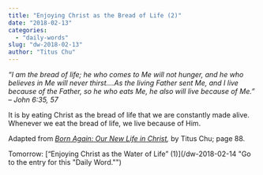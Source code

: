 ```yaml
---
title: "Enjoying Christ as the Bread of Life (2)"
date: "2018-02-13"
categories: 
  - "daily-words"
slug: "dw-2018-02-13"
author: "Titus Chu"
---
```


_“I am the bread of life; he who comes to Me will not hunger, and he who believes in Me will never thirst....As the living Father sent Me, and I live because of the Father, so he who eats Me, he also will live because of Me.”_ _– John 6:35, 57_

It is by eating Christ as the bread of life that we are constantly made alive. Whenever we eat the bread of life, we live because of Him.

Adapted from _[Born Again: Our New Life in Christ](/book-born-again/ "Go to the listing for this book."),_ by Titus Chu; page 88.

Tomorrow: [“Enjoying Christ as the Water of Life” (1)](/dw-2018-02-14 "Go to the entry for this "Daily Word."")
